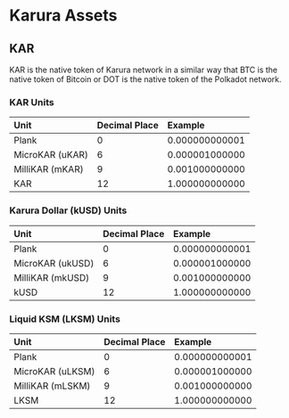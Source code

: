 # Karura Assets

## KAR

KAR is the native token of Karura network in a similar way that BTC is the native token of Bitcoin or DOT is the native token of the Polkadot network.

### KAR Units

| Unit | Decimal Place | Example |
| :--- | :--- | :--- |
| Plank | 0 | 0.000000000001 |
| MicroKAR \(uKAR\) | 6 | 0.000001000000 |
| MilliKAR \(mKAR\) | 9 | 0.001000000000 |
| KAR | 12 | 1.000000000000 |

### Karura Dollar \(kUSD\) Units

| Unit | Decimal Place | Example |
| :--- | :--- | :--- |
| Plank | 0 | 0.000000000001 |
| MicroKAR \(ukUSD\) | 6 | 0.000001000000 |
| MilliKAR \(mkUSD\) | 9 | 0.001000000000 |
| kUSD | 12 | 1.000000000000 |

### Liquid KSM \(LKSM\) Units

| Unit | Decimal Place | Example |
| :--- | :--- | :--- |
| Plank | 0 | 0.000000000001 |
| MicroKAR \(uLKSM\) | 6 | 0.000001000000 |
| MilliKAR \(mLSKM\) | 9 | 0.001000000000 |
| LKSM | 12 | 1.000000000000 |

